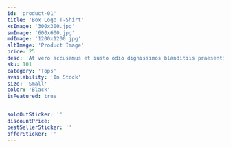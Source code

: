 ```yaml
---
id: 'product-01'
title: 'Box Logo T-Shirt'
xsImage: '300x300.jpg'
smImage: '600x600.jpg'
mdImage: '1200x1200.jpg'
altImage: 'Product Image'
price: 25
desc: 'At vero accusamus et iusto odio dignissimos blanditiis praesentiums dolores molest.'
sku: 101
category: 'Tops'
availability: 'In Stock'
size: 'Small'
color: 'Black'
isFeatured: true


soldOutSticker: ''
discountPrice: 
bestSellerSticker: ''
offerSticker: ''
---
```

